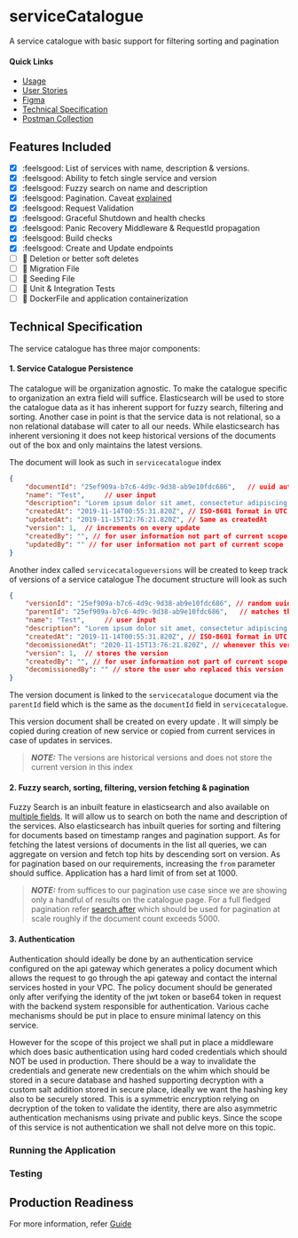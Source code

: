 # serviceCatalogue
A service catalogue with basic support for filtering sorting and pagination

#### **Quick Links**

- [Usage](#running-the-application)
- [User Stories](https://docs.google.com/document/d/1mSUxHGgqKK7xKgIBs9irV_5po_tuqZrHvSRJZ6LhzrU/edit)
- [Figma](https://www.figma.com/design/zeaWiePnc3OCe34I4oZbzN/Service-Card-List?node-id=0-1&t=dnxSHj6txsZ4x4Is-0)
- [Technical Specification](#technical-specification)
- [Postman Collection](https://api.postman.com/collections/37722834-94e0d2f9-e65d-4e35-b5a8-310dcf21fc02?access_key=PMAT-01J5NN4SE7HJZXKA6N3M7EXGRX)


## Features Included
- [x] :feelsgood: List of services with name, description & versions.
- [x] :feelsgood: Ability to fetch single service and version
- [x] :feelsgood: Fuzzy search on name and description
- [x] :feelsgood: Pagination. Caveat [explained](#2-fuzzy-search-sorting-filtering-version-fetching--pagination)
- [x] :feelsgood: Request Validation
- [x] :feelsgood: Graceful Shutdown and health checks
- [x] :feelsgood: Panic Recovery Middleware & RequestId propagation
- [x] :feelsgood: Build checks
- [x] :feelsgood: Create and Update endpoints
- [ ] :hear_no_evil: Deletion or better soft deletes
- [ ] :hear_no_evil: Migration File
- [ ] :hear_no_evil: Seeding File
- [ ] :hear_no_evil: Unit & Integration Tests
- [ ] :hear_no_evil: DockerFile and application containerization

## Technical Specification
The service catalogue has three major components:

#### 1. Service Catalogue Persistence
The catalogue will be organization agnostic. To make the catalogue specific to organization an extra field will suffice. Elasticsearch will be used to store the catalogue data as it has inherent support for fuzzy search, filtering and sorting. Another case in point is that the service data is not relational, so a non relational database will cater to all our needs. While elasticsearch has inherent versioning it does not keep historical versions of the documents out of the box and only maintains the latest versions.

The document will look as such in `servicecatalogue` index
```json
{
    "documentId": "25ef909a-b7c6-4d9c-9d38-ab9e10fdc686",   // uuid auto-generated 
    "name": "Test",     // user input
    "description": "Lorem ipsum dolor sit amet, consectetur adipiscing elit", // user input
    "createdAt": "2019-11-14T00:55:31.820Z", // ISO-8601 format in UTC to avoid timezone issues
    "updatedAt": "2019-11-15T12:76:21.820Z", // Same as createdAt
    "version": 1,  // increments on every update
    "createdBy": "", // for user information not part of current scope
    "updatedBy": "" // for user information not part of current scope
}
```

<!-- A custom versioning strategy will be used to enable fetching of historical version. An extra field version will be added to the document and stores in the same index. Updates will simple create a copy of the document with updated fields and version. Since this is a service catalogue versions of a document is not expected to be large but for large volumes of versioned documents, we can consider moving older versions to a different index to optimize performance. -->
Another index called `servicecatalogueversions` will be created to keep track of versions of a service catalogue
The document structure will look as such
```json
{
    "versionId": "25ef909a-b7c6-4d9c-9d38-ab9e10fdc686", // random uuid identifier for this document
    "parentId": "25ef909a-b7c6-4d9c-9d38-ab9e10fdc686",   // matches the document in service catalogue above
    "name": "Test",     // user input
    "description": "Lorem ipsum dolor sit amet, consectetur adipiscing elit", // user input
    "createdAt": "2019-11-14T00:55:31.820Z", // ISO-8601 format in UTC to avoid timezone issues
    "decomissionedAt": "2020-11-15T13:76:21.820Z", // whenever this version was replaced by a new one
    "version": 1,  // stores the version
    "createdBy": "", // for user information not part of current scope
    "decomissionedBy": "" // store the user who replaced this version
}
```

The version document is linked to the `servicecatalogue` document via the `parentId` field which is the same as the `documentId` field in `servicecatalogue`.

This version document shall be created on every update . It will simply be copied during creation of new service or copied from current services in case of updates in services.

> **_NOTE:_** The versions are historical versions and does not store the current version in this index

#### 2. Fuzzy search, sorting, filtering, version fetching & pagination
Fuzzy Search is an inbuilt feature in elasticsearch and also available on [multiple fields](https://www.elastic.co/guide/en/elasticsearch/guide/current/fuzzy-match-query.html). It will allow us to search on both the name and description of the services. 
Also elasticsearch has inbuilt queries for sorting and filtering for documents based on timestamp ranges and pagination support.
As for fetching the latest versions of documents in the list all queries, we can aggregate on version and fetch top hits by 
descending sort on version.
As for pagination based on our requirements, increasing the `from` parameter should suffice. Application has a hard limit of from set at 1000.

> **_NOTE:_**  from suffices to our pagination use case since we are showing only a handful of results on the catalogue page. For a full fledged pagination refer [search after](https://www.elastic.co/guide/en/elasticsearch/reference/current/paginate-search-results.html#search-after) which should be used for pagination at scale roughly if the document count exceeds 5000.

#### 3. Authentication 

Authentication should ideally be done by an authentication service configured on the api gateway which generates a policy document which allows the request to go through the api gateway and contact the internal services hosted in your VPC. The policy document should be generated only after verifying the identity of the jwt token or base64 token in request with the backend system responsible for authentication. Various cache mechanisms should be put in place to ensure minimal latency on this service.

However for the scope of this project we shall put in place a middleware which does basic authentication using hard coded credentials which should NOT be used in production. There should be a way to invalidate the credentials and generate new credentials on the whim which should be stored in a secure database and hashed supporting decryption with a custom salt addition stored in secure place, ideally we want the hashing key also to be securely stored. This is a symmetric encryption relying on decryption of the token to validate the identity, there are also asymmetric authentication mechanisms using private and public keys. Since the scope of this service is not authentication we shall not delve more on this topic.


### Running the Application

### Testing

## Production Readiness
For more information, refer [Guide](docs/production_readiness.md)